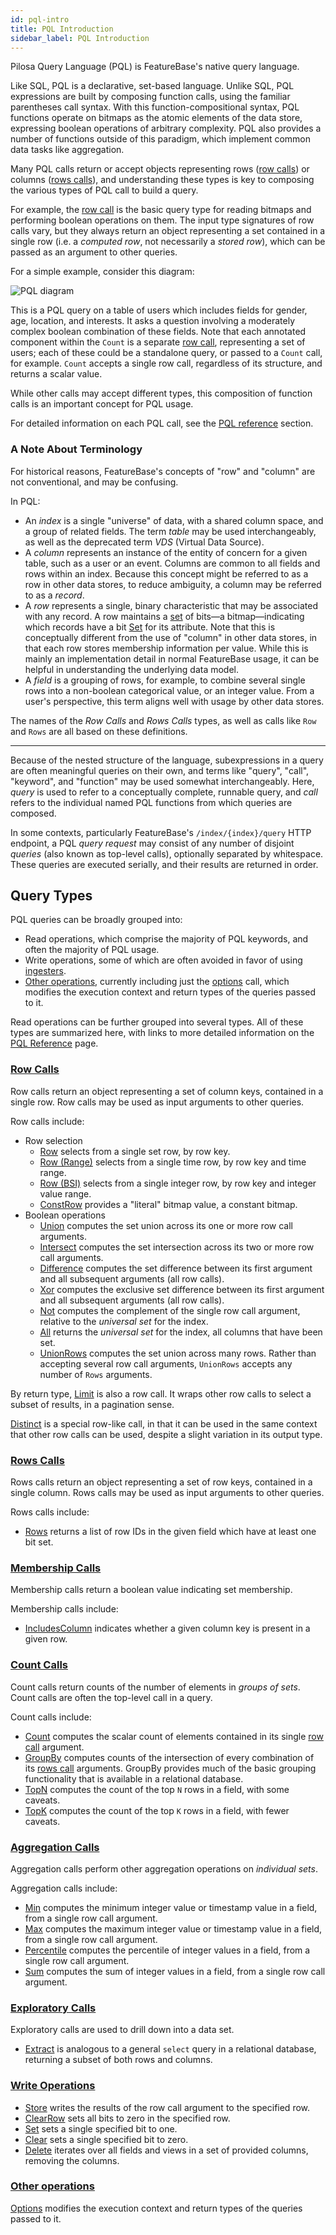 ```yaml
---
id: pql-intro
title: PQL Introduction
sidebar_label: PQL Introduction
---
```


Pilosa Query Language (PQL) is FeatureBase's native query language.

Like SQL, PQL is a declarative, set-based language. Unlike SQL, PQL expressions are built by composing function calls, using the familiar parentheses call syntax. With this function-compositional syntax, PQL functions operate on bitmaps as the atomic elements of the data store, expressing boolean operations of arbitrary complexity. PQL also provides a number of functions outside of this paradigm, which implement common data tasks like aggregation.

Many PQL calls return or accept objects representing rows ([row calls](#row-calls)) or columns ([rows calls](#rows-calls)), and understanding these types is key to composing the various types of PQL call to build a query.

For example, the [row call](#row-calls) is the basic query type for reading bitmaps and performing boolean operations on them. The input type signatures of row calls vary, but they always return an object representing a set contained in a single row (i.e. a *computed row*, not necessarily a *stored row*), which can be passed as an argument to other queries.

For a simple example, consider this diagram:

![PQL diagram](/img/pql-diagram.png)

This is a PQL query on a table of users which includes fields for gender, age, location, and interests. It asks a question involving a moderately complex boolean combination of these fields. Note that each annotated component within the `Count` is a separate [row call](#row-calls), representing a set of users; each of these could be a standalone query, or passed to a `Count` call, for example. `Count` accepts a single row call, regardless of its structure, and returns a scalar value.

While other calls may accept different types, this composition of function calls is an important concept for PQL usage.

For detailed information on each PQL call, see the [PQL reference](/reference/pql) section.

### A Note About Terminology

For historical reasons, FeatureBase's concepts of "row" and "column" are not conventional, and may be confusing.

In PQL:

- An *index* is a single "universe" of data, with a shared column space, and a group of related fields. The term *table* may be used interchangeably, as well as the deprecated term *VDS* (Virtual Data Source).
- A *column* represents an instance of the entity of concern for a given table, such as a user or an event. Columns are common to all fields and rows within an index. Because this concept might be referred to as a row in other data stores, to reduce ambiguity, a column may be referred to as a *record*.
- A *row* represents a single, binary characteristic that may be associated with any record. A row maintains a [set](https://en.wikipedia.org/wiki/Set_(mathematics)) of bits—a bitmap—indicating which records have a bit [Set](/reference/pql#set) for its attribute. Note that this is conceptually different from the use of "column" in other data stores, in that each row stores membership information per value. While this is mainly an implementation detail in normal FeatureBase usage, it can be helpful in understanding the underlying data model.
- A *field* is a grouping of rows, for example, to combine several single rows into a non-boolean categorical value, or an integer value. From a user's perspective, this term aligns well with usage by other data stores.

The names of the *Row Calls* and *Rows Calls* types, as well as calls like `Row` and `Rows` are all based on these definitions.


----

Because of the nested structure of the language, subexpressions in a query are often meaningful queries on their own, and terms like "query", "call", "keyword", and "function" may be used somewhat interchangeably. Here, *query* is used to refer to a conceptually complete, runnable query, and *call* refers to the individual named PQL functions from which queries are composed.

In some contexts, particularly FeatureBase's `/index/{index}/query` HTTP endpoint, a PQL *query request* may consist of any number of disjoint *queries* (also known as top-level calls), optionally separated by whitespace. These queries are executed serially, and their results are returned in order.


## Query Types

PQL queries can be broadly grouped into:

- Read operations, which comprise the majority of PQL keywords, and often the majority of PQL usage.
- Write operations, some of which are often avoided in favor of using [ingesters](/explanations/ingesters).
- [Other operations](/reference/pql#other-operations), currently including just the [options](/reference/pql#options) call, which modifies the execution context and return types of the queries passed to it.

Read operations can be further grouped into several types. All of these types are summarized here, with links to more detailed information on the [PQL Reference](/reference/pql) page.


### [Row Calls](/reference/pql#row-calls-read)

Row calls return an object representing a set of column keys, contained in a single row. Row calls may be used as input arguments to other queries. 

Row calls include:
- Row selection
  - [Row](/reference/pql#row) selects from a single set row, by row key.
  - [Row (Range)](/reference/pql#row-range) selects from a single time row, by row key and time range.
  - [Row (BSI)](/reference/pql#row-bsi) selects from a single integer row, by row key and integer value range.
  - [ConstRow](/reference/pql#constrow) provides a "literal" bitmap value, a constant bitmap.
- Boolean operations
  - [Union](/reference/pql#union) computes the set union across its one or more row call arguments.
  - [Intersect](/reference/pql#intersect) computes the set intersection across its two or more row call arguments.
  - [Difference](/reference/pql#difference) computes the set difference between its first argument and all subsequent arguments (all row calls).
  - [Xor](/reference/pql#xor) computes the exclusive set difference between its first argument and all subsequent arguments (all row calls).
  - [Not](/reference/pql#not) computes the complement of the single row call argument, relative to the *universal set* for the index.
  - [All](/reference/pql#all) returns the *universal set* for the index, all columns that have been set.
  - [UnionRows](/reference/pql#unionrows) computes the set union across many rows. Rather than accepting several row call arguments, `UnionRows` accepts any number of `Rows` arguments.
  
By return type, [Limit](/reference/pql#limit) is also a row call. It wraps other row calls to select a subset of results, in a pagination sense.

[Distinct](/reference/pql#distinct) is a special row-like call, in that it can be used in the same context that other row calls can be used, despite a slight variation in its output type.

### [Rows Calls](/reference/pql#rows-calls-read)

Rows calls return an object representing a set of row keys, contained in a single column. Rows calls may be used as input arguments to other queries.

Rows calls include:
- [Rows](/reference/pql#rows) returns a list of row IDs in the given field which have at least one bit set.

### [Membership Calls](/reference/pql#membership-calls-read)

Membership calls return a boolean value indicating set membership.

Membership calls include:
- [IncludesColumn](/reference/pql#includescolumn) indicates whether a given column key is present in a given row.

### [Count Calls](/reference/pql#count-calls-read)

Count calls return counts of the number of elements in *groups of sets*. Count calls are often the top-level call in a query.

Count calls include:
- [Count](/reference/pql#count) computes the scalar count of elements contained in its single [row call](#row-calls) argument.
- [GroupBy](/reference/pql#groupby) computes counts of the intersection of every combination of its [rows call](#rows-calls) arguments. GroupBy provides much of the basic grouping functionality that is available in a relational database.
- [TopN](/reference/pql#topn) computes the count of the top `N` rows in a field, with some caveats.
- [TopK](/reference/pql#topk) computes the count of the top `K` rows in a field, with fewer caveats.

### [Aggregation Calls](/reference/pql#aggregation-calls-read)
Aggregation calls perform other aggregation operations on *individual sets*.

Aggregation calls include:
- [Min](/reference/pql#min) computes the minimum integer value or timestamp value in a field, from a single row call argument.
- [Max](/reference/pql#max) computes the maximum integer value or timestamp value in a field, from a single row call argument.
- [Percentile](/reference/pql#percentile) computes the percentile of integer values in a field, from a single row call argument.
- [Sum](/reference/pql#sum) computes the sum of integer values in a field, from a single row call argument.

### [Exploratory Calls](/reference/pql#exploratory-calls-read)

Exploratory calls are used to drill down into a data set.

- [Extract](/reference/pql#extract) is analogous to a general `select` query in a relational database, returning a subset of both rows and columns.

### [Write Operations](/reference/pql#write-operations)

- [Store](/reference/pql#store) writes the results of the row call argument to the specified row.
- [ClearRow](/reference/pql#clearrow) sets all bits to zero in the specified row.
- [Set](/reference/pql#set) sets a single specified bit to one.
- [Clear](/reference/pql#clear) sets a single specified bit to zero.
- [Delete](/reference/pql#delete) iterates over all fields and views in a set of provided columns, removing the columns.
  
### [Other operations](/reference/pql#other-operations)

[Options](/reference/pql#options) modifies the execution context and return types of the queries passed to it.
